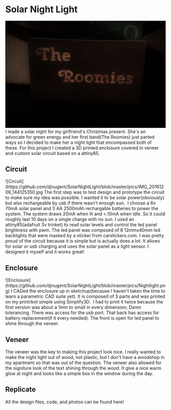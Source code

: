 # Solar Night Light
![Light at night](https://github.com/djnugent/SolarNightLight/blob/master/pics/IMG_20161215_232419544.jpg)
I made a solar night for my girlfriend's Christmas present. She's an advocate for green energy and her first band(The Roomies) just parted ways so I decided to make her a night light that encompassed both of these. For this project I created a 3D printed enclosure covered in veneer and custom solar circuit based on a attiny85.
<h2>Circuit</h2>
![Circuit](https://github.com/djnugent/SolarNightLight/blob/master/pics/IMG_20161206_144125350.jpg
The first step was to test design and prototype the circuit to make sure my idea was possible. I wanted it to be solar power(obviously) but also rechargeable by usb if there wasn't enough sun.  I choose a 6v 70mA solar panel and 3 AA 2500mAh rechargable batteries to power the system. The system draws 20mA when lit and &lt;.10mA when idle. So it could roughly last 10 days on a single charge with no sun. I used an attiny85(adafruit 3v trinket) to read solar levels and control the led panel brightness with pwm. The led panel was composed of 8 12mmx40mm led backlights that were masked by a sticker from carstickers.com. I was pretty proud of the circuit because it is simple but is actually does a lot. It allows for solar or usb charging and uses the solar panel as a light sensor. I designed it myself and it works great!
<h2>Enclosure</h2>
![Enclosure](https://github.com/djnugent/SolarNightLight/blob/master/pics/Nightlight.png)
I CADed the enclosure up in sketchup(because I haven't taken the time to learn a parametric CAD suite yet). It is composed of 3 parts and was printed on my printrbot simple using Simplify3D.  I had to print it twice because the first version was about a 1mm to small in every dimension; Damn tolerancing. There was access for the usb port. That back has access for battery replacement(if it every needed). The front is open for led panel to shine through the veneer.
<h2>Veneer</h2>
The veneer was the key to making this project look nice. I really wanted to make the night light out of wood, not plastic, but I don't have a woodshop in my apartment so that was out of the question. The veneer also allowed for the signiture look of the text shining through the wood. It give a nice warm glow at night and looks like a simple box in the window during the day.
<h2>Replicate</h2>
All the design files, code, and photos can be found here!
